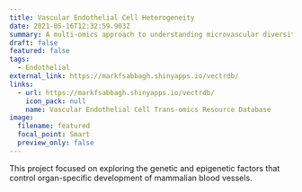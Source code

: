 ```yaml
---
title: Vascular Endothelial Cell Heterogeneity
date: 2021-05-16T12:32:59.903Z
summary: A multi-omics approach to understanding microvascular diversity
draft: false
featured: false
tags:
  - Endothelial
external_link: https://markfsabbagh.shinyapps.io/vectrdb/
links:
  - url: https://markfsabbagh.shinyapps.io/vectrdb/
    icon_pack: null
    name: Vascular Endothelial Cell Trans-omics Resource Database
image:
  filename: featured
  focal_point: Smart
  preview_only: false
---
```

This project focused on exploring the genetic and epigenetic factors that control organ-specific development of mammalian blood vessels.
